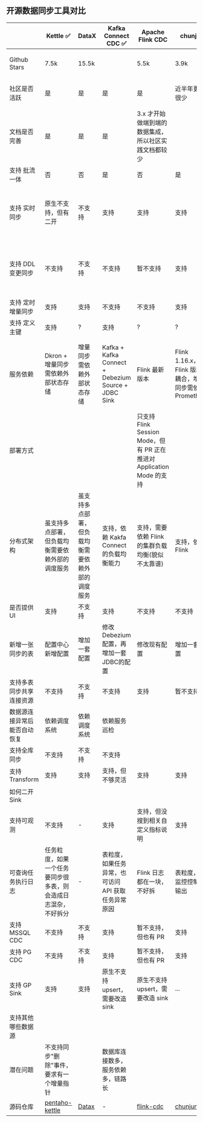 ## 开源数据同步工具对比

|  | Kettle :white_check_mark:  | DataX | Kafka Connect CDC :white_check_mark: | Apache Flink CDC | chunjun | bitsail | Apache inlong | Apache Seatunnel | RestCloud | Tapdata | Nifi | DataPipeline
| ------ | ------ | ------ | ------ | ------ | ------ | ------ | ------ | ------ | ------ | ------ | ------ | ------ |
| Github Stars | 7.5k | 15.5k | | 5.5k | 3.9k | 1.6k | 1.3k | 7.6k | 不开源，但有社区版，群电在评估 | 480 | 4.6k | 商业产品
| 社区是否活跃 | 是 | 是 | 是 | 是 | 近半年更新很少 | 近半年已死 | 是 | 是 | ? | 是 | 是
| 文档是否完善 | 是 | 是 | 是 | 3.x 才开始做端到端的数据集成，所以社区实践文档都较少 | | 最近一年文档没咋更新 | 是，但社区实践案例很少 | 是，公众号也每天更新
| 支持 批流一体 | 否 | 否 | 是 | 否 | 是 | 是 | 是 | 是 | 是 | 否 | 是 
| 支持 实时同步 | 原生不支持，但有二开 | 不支持 | 支持 | 支持 | 支持 | 支持 | 支持 | 支持 | 支持 | 支持 | 目前仅支持了 MySQL，尚未支持 PG、MSSQL
| 支持 DDL 变更同步 | 不支持 | 不支持 | 不支持 | 暂不支持 | 支持 | 支持 | 支持 | 支持 | | 文档提到支持，但 issue 中显示暂不支持 |  
| 支持 定时增量同步 | 支持 | 支持 | 不支持 | 不支持 | 支持 | 支持 | 支持 | 支持 | 支持 | 不支持 | 
| 支持 定义主键 | 支持 | ? | 支持 | ? | ? | ? | ? | 支持 | ?  
| 服务依赖 | Dkron + 增量同步需依赖外部状态存储 | 增量同步需依赖外部状态存储 | Kafka + Kafka Connect + Debezium Source + JDBC Sink | Flink 最新版本 | Flink 1.16.x，与Flink 版本强耦合，增量同步需依赖 Prometheus | Flink | 简配版只需 Flink，完整版依赖项很多 | 最新版本不再强依赖 Flink，Flink仅作为计算引擎，不依赖 flink-cdc 项目 |
| 部署方式 | | | | 只支持 Flink Session Mode，但有 PR 正在推进对 Application Mode 的支持 | | | Flink SQL 方式，但带有页面 | 支持 Flink on K8S Application Mode 的部署方式 |
| 分布式架构 | 虽支持多点部署，但负载均衡需要依赖外部的调度服务 | 虽支持多点部署，但负载均衡需要依赖外部的调度服务 | 支持，依赖 Kakfa Connect 的负载均衡能力 | 支持，需要依赖 Flink 的集群负载均衡(貌似不太靠谱) | 支持，依赖 Flink | 支持，依赖 Flink | 支持，依赖 Flink | 支持，依赖 Flink |  | 
| 是否提供 UI | 支持 | 不支持 | 支持 | 不支持 | 不支持 | 不支持 | 支持 | 支持
| 新增一张同步的表 | 配置中心新增配置 | 增加一套配置 | 修改Debezium配置，再增加一套JDBC的配置 | 修改现有配置 | 增加一套配置 | 增加一套配置 | ？现有配置  | 修改现有配置
| 支持多表同步共享连接资源 | 不支持 | 不支持 | 不支持 | 支持 | 暂不支持 | 不支持 | 支持 | 支持
| 数据源连接异常后能否自动恢复 | 依赖调度系统 | 依赖调度系统 | 依赖服务巡检 | 
| 支持全库同步 | 不支持 | 不支持 | 不支持 | 
| 支持 Transform | 支持 | 支持 | 支持，但不够灵活 | 支持 | 支持 | 不支持 | 支持 | 支持
| 如何二开 Sink | | | | | | | | | 不开源，所以不支持
| 支持可观测 | 不支持 | - | 支持 | 支持，但没搜到相关自定义指标说明 | 支持 | ? | 支持，还自定义了指标 | 支持
| 可查询任务执行日志 | 任务粒度，如果一个任务要同步很多表，则会造成日志混杂，不好拆分 | - | 表粒度，如果任务异常，也可访问 API 获取任务异常原因 | Flink 日志都在一块，不好拆 | 表粒度，可监控控制台输出 |  ? | 待查 | Flink 日志都在一块，不好拆，不确定 Rest API 能否做到表粒度的拆分
| 支持 MSSQL CDC | 不支持 | 不支持 | 支持 | 暂不支持，但也有 PR | 支持 | 支持 | 支持 |支持
| 支持 PG CDC | 不支持 | 不支持 | 支持 | 暂不支持，但也有 PR | 支持 | 不支持 | 支持 |支持
| 支持 GP Sink | 支持 | 支持 | 原生不支持 upsert，需要改造 sink | 原生不支持 upsert，需要改造 sink | ...
| 支持其他哪些数据源 | | 
| 潜在问题 | 不支持同步"删除"事件，要求有一个增量指针 | | 数据库连接数多，服务依赖多，链路长 | 
| 源码仓库 | [pentaho-kettle](https://github.com/pentaho/pentaho-kettle) | [Datax](https://github.com/alibaba/DataX) | - | [flink-cdc](https://github.com/apache/flink-cdc)| [chunjun](https://github.com/DTStack/chunjun) | [bitsail](https://github.com/bytedance/bitsail) | [inlong](https://github.com/apache/inlong) | [seatunnel](https://github.com/apache/seatunnel) | | [tapdata](https://github.com/tapdata/tapdata) | [nifi](https://github.com/apache/nifi/)